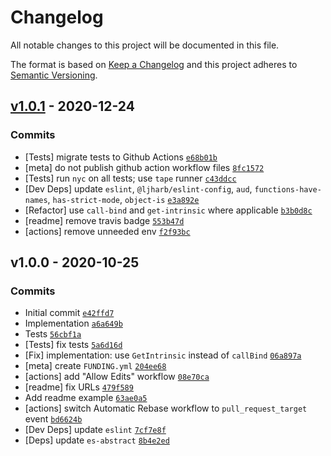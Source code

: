 # Changelog

All notable changes to this project will be documented in this file.

The format is based on [Keep a Changelog](https://keepachangelog.com/en/1.0.0/)
and this project adheres to [Semantic Versioning](https://semver.org/spec/v2.0.0.html).

## [v1.0.1](https://github.com/es-shims/Math.log1p/compare/v1.0.0...v1.0.1) - 2020-12-24

### Commits

- [Tests] migrate tests to Github Actions [`e68b01b`](https://github.com/es-shims/Math.log1p/commit/e68b01ba40b9998b4cf67321fdb30f12ca4867b2)
- [meta] do not publish github action workflow files [`8fc1572`](https://github.com/es-shims/Math.log1p/commit/8fc157255f73822481f4cf3101e85a4f19a22934)
- [Tests] run `nyc` on all tests; use `tape` runner [`c43ddcc`](https://github.com/es-shims/Math.log1p/commit/c43ddcc7d70ac7f494d2e8e30f412e62d3741db1)
- [Dev Deps] update `eslint`, `@ljharb/eslint-config`, `aud`, `functions-have-names`, `has-strict-mode`, `object-is` [`e3a892e`](https://github.com/es-shims/Math.log1p/commit/e3a892eb93215244036c1993daa6bf34a60703f3)
- [Refactor] use `call-bind` and `get-intrinsic` where applicable [`b3b0d8c`](https://github.com/es-shims/Math.log1p/commit/b3b0d8ccb01a260dcc9af54b7008cff1ba3d6708)
- [readme] remove travis badge [`553b47d`](https://github.com/es-shims/Math.log1p/commit/553b47dc976f935866f28ba8d08c1754b49859bf)
- [actions] remove unneeded env [`f2f93bc`](https://github.com/es-shims/Math.log1p/commit/f2f93bcd052a7a49e99ce7155dac44fea0c179d5)

## v1.0.0 - 2020-10-25

### Commits

- Initial commit [`e42ffd7`](https://github.com/es-shims/Math.log1p/commit/e42ffd75d0393a895393a05feb0316b5acf6e4a0)
- Implementation [`a6a649b`](https://github.com/es-shims/Math.log1p/commit/a6a649b63927ee0b3cedd4285938b34026c5a3b5)
- Tests [`56cbf1a`](https://github.com/es-shims/Math.log1p/commit/56cbf1acea3c5988ec8afc40aa5226e4914433ed)
- [Tests] fix tests [`5a6d16d`](https://github.com/es-shims/Math.log1p/commit/5a6d16d80364faf21818d8ddc7a3563143bcc7cc)
- [Fix] implementation: use `GetIntrinsic` instead of `callBind` [`06a897a`](https://github.com/es-shims/Math.log1p/commit/06a897a31049a5a921ab1f88131680d8474724c8)
- [meta] create `FUNDING.yml` [`204ee68`](https://github.com/es-shims/Math.log1p/commit/204ee688b6898f960628daa14a34a451da47e00f)
- [actions] add "Allow Edits" workflow [`08e70ca`](https://github.com/es-shims/Math.log1p/commit/08e70ca7013fb1ad944ba44d1f35d4a7dcf8f517)
- [readme] fix URLs [`479f589`](https://github.com/es-shims/Math.log1p/commit/479f589326a146f0794906783a8fd8863ecb8936)
- Add readme example [`63ae0a5`](https://github.com/es-shims/Math.log1p/commit/63ae0a5d1ea168872b47d6524f62037931094d23)
- [actions] switch Automatic Rebase workflow to `pull_request_target` event [`bd6624b`](https://github.com/es-shims/Math.log1p/commit/bd6624be80b3a8f0cf961e2d7e59c46429f6ecfc)
- [Dev Deps] update `eslint` [`7cf7e8f`](https://github.com/es-shims/Math.log1p/commit/7cf7e8f08f9cd7ef57cbce49459deb4367241093)
- [Deps] update `es-abstract` [`8b4e2ed`](https://github.com/es-shims/Math.log1p/commit/8b4e2ed4899e4a4e7fee9087a425269593e82667)
